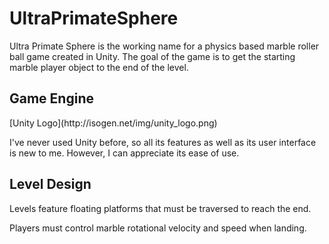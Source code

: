 # UltraPrimateSphere
<p>Ultra Primate Sphere is the working name for a physics based marble roller ball game created in Unity.  The goal of the game is to get the starting marble player object to the end of the level.  

<h2>Game Engine</h2>
[Unity Logo](http://isogen.net/img/unity_logo.png)
<p>I've never used Unity before, so all its features as well as its user interface is new to me.  However, I can appreciate its ease of use.</p>

<h2>Level Design</h2>
Levels feature floating platforms that must be traversed to reach the end.

Players must control marble rotational velocity and speed when landing.
